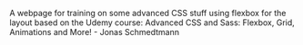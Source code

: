 A webpage for training on some advanced CSS stuff using flexbox for the layout based on the Udemy course: Advanced CSS and Sass: Flexbox, Grid, Animations and More! - Jonas Schmedtmann
